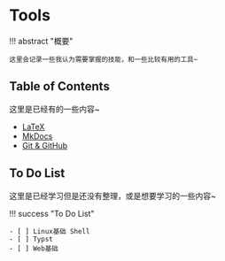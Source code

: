 <style>
h1, h2, h3, h4, h5, h6 {
    counter-reset: none !important;
}

h2::before,
h3::before,
h4::before,
h5::before,
h6::before {
    content: none !important;
    margin-right: 0 !important;
}
</style>

# Tools

!!! abstract "概要"

    这里会记录一些我认为需要掌握的技能，和一些比较有用的工具~

## Table of Contents

这里是已经有的一些内容~

- [LaTeX](./LaTeX.md)
- [MkDocs](./mkdocs.md)
- [Git & GitHub](./Git.md)

## To Do List

这里是已经学习但是还没有整理，或是想要学习的一些内容~

!!! success "To Do List"

    - [ ] Linux基础 Shell
    - [ ] Typst
    - [ ] Web基础